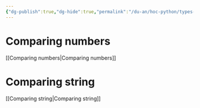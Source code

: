 ```yaml
---
{"dg-publish":true,"dg-hide":true,"permalink":"/du-an/hoc-python/types-and-comparisons/types-and-comparisons/","hide":true,"dgPassFrontmatter":true}
---
```


# Comparing numbers
[[Comparing numbers\|Comparing numbers]]


# Comparing string
[[Comparing string\|Comparing string]]
